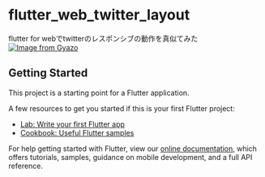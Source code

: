 # flutter_web_twitter_layout

flutter for webでtwitterのレスポンシブの動作を真似てみた
[![Image from Gyazo](https://i.gyazo.com/8796667b30c96fa6ea9f06b8de743dc5.png)](https://gyazo.com/8796667b30c96fa6ea9f06b8de743dc5)

## Getting Started

This project is a starting point for a Flutter application.

A few resources to get you started if this is your first Flutter project:

- [Lab: Write your first Flutter app](https://flutter.dev/docs/get-started/codelab)
- [Cookbook: Useful Flutter samples](https://flutter.dev/docs/cookbook)

For help getting started with Flutter, view our
[online documentation](https://flutter.dev/docs), which offers tutorials,
samples, guidance on mobile development, and a full API reference.
